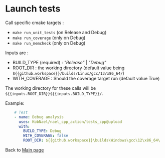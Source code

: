 # Launch tests

Call specific cmake targets :
 * `make run_unit_tests` (on Release and Debug)
 * `make run_coverage` (only on Debug)
 * `make run_memcheck` (only on Debug)

Inputs are :
 * BUILD_TYPE (required) : *"Release"* | *"Debug"*
 * ROOT_DIR : the working directory
 (default value being `${{github.workspace}}/builds/Linux/gcc/13/x86_64/`)
 * WITH_COVERAGE : Should the coverage target run (default value True)

The working directory for these calls will be `${{inputs.ROOT_DIR}}${{inputs.BUILD_TYPE}}/`.

Example:

```yaml
    # Test
    - name: Debug analysis
      uses: KobNael/nael_cpp_action/tests_cpp@upload
      with:
        BUILD_TYPE: Debug
        WITH_COVERAGE: false
        ROOT_DIR: ${{github.workspace}}\builds\Windows\gcc\12\x86_64\
```

Back to [Main page](../README.md)
